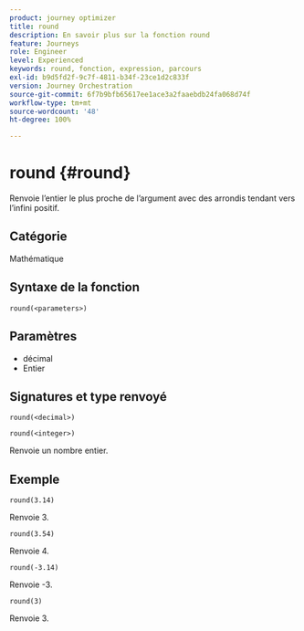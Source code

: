 ```yaml
---
product: journey optimizer
title: round
description: En savoir plus sur la fonction round
feature: Journeys
role: Engineer
level: Experienced
keywords: round, fonction, expression, parcours
exl-id: b9d5fd2f-9c7f-4811-b34f-23ce1d2c833f
version: Journey Orchestration
source-git-commit: 6f7b9bfb65617ee1ace3a2faaebdb24fa068d74f
workflow-type: tm+mt
source-wordcount: '48'
ht-degree: 100%

---
```


# round {#round}

Renvoie l’entier le plus proche de l’argument avec des arrondis tendant vers l’infini positif.

## Catégorie

Mathématique

## Syntaxe de la fonction

`round(<parameters>)`

## Paramètres

* décimal
* Entier

## Signatures et type renvoyé

`round(<decimal>)`

`round(<integer>)`

Renvoie un nombre entier.

## Exemple

`round(3.14)`

Renvoie 3.

`round(3.54)`

Renvoie 4.

`round(-3.14)`

Renvoie -3.

`round(3)`

Renvoie 3.
